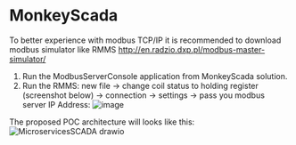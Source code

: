 # MonkeyScada

To better experience with modbus TCP/IP it is recommended to download modbus simulator like RMMS http://en.radzio.dxp.pl/modbus-master-simulator/

1. Run the ModbusServerConsole application from MonkeyScada solution.
2. Run the RMMS: new file -> change coil status to holding register (screenshot below) -> connection -> settings -> pass you modbus server IP Address:
 ![image](https://user-images.githubusercontent.com/61984102/155835208-210795f6-46c8-4bbd-97fc-3b75db1448d3.png)
 
 
The proposed POC architecture will looks like this:
![MicroservicesSCADA drawio](https://user-images.githubusercontent.com/61984102/156560864-ef0df043-1344-47b6-a43e-1f72537639cc.png)
